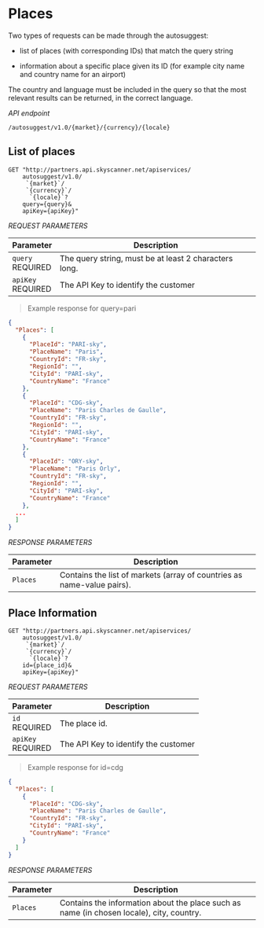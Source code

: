 # Places

Two types of requests can be made through the autosuggest:

* list of places (with corresponding IDs) that match the query string

* information about a specific place given its ID (for example city name and country name for an airport)

The country and language must be included in the query so that the most relevant results can be returned, in the correct language.

*API endpoint*

`/autosuggest/v1.0/{market}/{currency}/{locale}`

## List of places

```shell
GET "http://partners.api.skyscanner.net/apiservices/
    autosuggest/v1.0/
     `{market}`/
     `{currency}`/
      `{locale}`?
    query={query}&
    apiKey={apiKey}"
```

*REQUEST PARAMETERS*

| Parameter | Description |
| --------- | ------- |
| ```query``` <br><span class="required">REQUIRED</span> | The query string, must be at least 2 characters long. |
| ```apiKey``` <br><span class="required">REQUIRED</span> | The API Key to identify the customer |

> Example response for query=pari

```json
{
  "Places": [
    {
      "PlaceId": "PARI-sky",
      "PlaceName": "Paris",
      "CountryId": "FR-sky",
      "RegionId": "",
      "CityId": "PARI-sky",
      "CountryName": "France"
    },
    {
      "PlaceId": "CDG-sky",
      "PlaceName": "Paris Charles de Gaulle",
      "CountryId": "FR-sky",
      "RegionId": "",
      "CityId": "PARI-sky",
      "CountryName": "France"
    },
    {
      "PlaceId": "ORY-sky",
      "PlaceName": "Paris Orly",
      "CountryId": "FR-sky",
      "RegionId": "",
      "CityId": "PARI-sky",
      "CountryName": "France"
    },
  ...
  ]
}
```


*RESPONSE PARAMETERS*

| Parameter | Description |
| --- | --- |
| ```Places``` | Contains the list of markets (array of countries as name-value pairs). |


## Place Information

```shell
GET "http://partners.api.skyscanner.net/apiservices/
    autosuggest/v1.0/
     `{market}`/
     `{currency}`/
      `{locale}`?
    id={place_id}&
    apiKey={apiKey}"
```

*REQUEST PARAMETERS*

| Parameter | Description |
| --------- | ------- |
| ```id``` <br><span class="required">REQUIRED</span> | The place id. |
| ```apiKey``` <br><span class="required">REQUIRED</span> | The API Key to identify the customer |

> Example response for id=cdg

```json
{
  "Places": [
    {
      "PlaceId": "CDG-sky",
      "PlaceName": "Paris Charles de Gaulle",
      "CountryId": "FR-sky",
      "CityId": "PARI-sky",
      "CountryName": "France"
    }
  ]
}
```


*RESPONSE PARAMETERS*

| Parameter | Description |
| --- | --- |
| ```Places``` | Contains the information about the place such as name (in chosen locale), city, country. |
